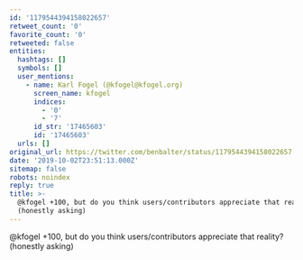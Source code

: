 ```yaml
---
id: '1179544394158022657'
retweet_count: '0'
favorite_count: '0'
retweeted: false
entities:
  hashtags: []
  symbols: []
  user_mentions:
    - name: Karl Fogel (@kfogel@kfogel.org)
      screen_name: kfogel
      indices:
        - '0'
        - '7'
      id_str: '17465603'
      id: '17465603'
  urls: []
original_url: https://twitter.com/benbalter/status/1179544394158022657
date: '2019-10-02T23:51:13.000Z'
sitemap: false
robots: noindex
reply: true
title: >-
  @kfogel +100, but do you think users/contributors appreciate that reality?
  (honestly asking)
---
```


@kfogel +100, but do you think users/contributors appreciate that reality? (honestly asking)